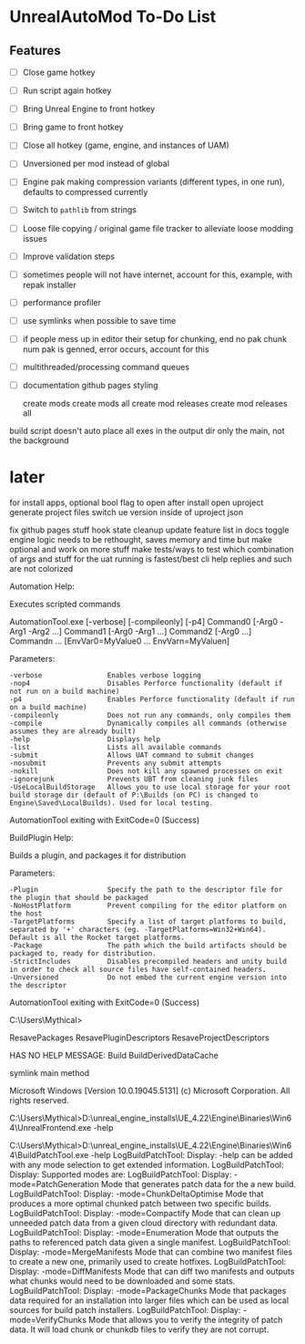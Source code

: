 # UnrealAutoMod To-Do List

## Features

- [ ] Close game hotkey
- [ ] Run script again hotkey
- [ ] Bring Unreal Engine to front hotkey
- [ ] Bring game to front hotkey
- [ ] Close all hotkey (game, engine, and instances of UAM)
- [ ] Unversioned per mod instead of global
- [ ] Engine pak making compression variants (different types, in one run), defaults to compressed currently
- [ ] Switch to `pathlib` from strings
- [ ] Loose file copying / original game file tracker to alleviate loose modding issues
- [ ] Improve validation steps
- [ ] sometimes people will not have internet, account for this, example, with repak installer
- [ ] performance profiler
- [ ] use symlinks when possible to save time
- [ ] if people mess up in editor their setup for chunking, end no pak chunk num pak is genned, error occurs, account for this
- [ ] multithreaded/processing command queues
- [ ] documentation github pages styling


  create mods
  create mods all
  create mod releases
  create mod releases all

build script doesn't auto place all exes in the output dir only the main, not the background

# later
for install apps, optional bool flag to open after install
open uproject
generate project files
switch ue version inside of uproject json

fix github pages stuff
hook state cleanup
update feature list in docs
toggle engine logic needs to be rethought, saves memory and time but make optional and work on more stuff
make tests/ways to test which combination of args and stuff for the uat running is fastest/best
cli help replies and such are not colorized




Automation Help:

Executes scripted commands

AutomationTool.exe [-verbose] [-compileonly] [-p4] Command0 [-Arg0 -Arg1 -Arg2 ...] Command1 [-Arg0 -Arg1 ...] Command2 [-Arg0 ...] Commandn ... [EnvVar0=MyValue0 ... EnvVarn=MyValuen]

Parameters:

    -verbose                Enables verbose logging
    -nop4                   Disables Perforce functionality (default if not run on a build machine)
    -p4                     Enables Perforce functionality (default if run on a build machine)
    -compileonly            Does not run any commands, only compiles them
    -compile                Dynamically compiles all commands (otherwise assumes they are already built)
    -help                   Displays help
    -list                   Lists all available commands
    -submit                 Allows UAT command to submit changes
    -nosubmit               Prevents any submit attempts
    -nokill                 Does not kill any spawned processes on exit
    -ignorejunk             Prevents UBT from cleaning junk files
    -UseLocalBuildStorage   Allows you to use local storage for your root build storage dir (default of P:\Builds (on PC) is changed to Engine\Saved\LocalBuilds). Used for local testing.
AutomationTool exiting with ExitCode=0 (Success)


BuildPlugin Help:

Builds a plugin, and packages it for distribution

Parameters:

    -Plugin                 Specify the path to the descriptor file for the plugin that should be packaged
    -NoHostPlatform         Prevent compiling for the editor platform on the host
    -TargetPlatforms        Specify a list of target platforms to build, separated by '+' characters (eg. -TargetPlatforms=Win32+Win64). Default is all the Rocket target platforms.
    -Package                The path which the build artifacts should be packaged to, ready for distribution.
    -StrictIncludes         Disables precompiled headers and unity build in order to check all source files have self-contained headers.
    -Unversioned            Do not embed the current engine version into the descriptor
AutomationTool exiting with ExitCode=0 (Success)

C:\Users\Mythical>


ResavePackages
ResavePluginDescriptors
ResaveProjectDescriptors


HAS NO HELP MESSAGE:
Build
BuildDerivedDataCache



symlink main method


Microsoft Windows [Version 10.0.19045.5131]
(c) Microsoft Corporation. All rights reserved.

C:\Users\Mythical>D:\unreal_engine_installs\UE_4.22\Engine\Binaries\Win64\UnrealFrontend.exe -help

C:\Users\Mythical>D:\unreal_engine_installs\UE_4.22\Engine\Binaries\Win64\BuildPatchTool.exe -help
LogBuildPatchTool: Display: -help can be added with any mode selection to get extended information.
LogBuildPatchTool: Display: Supported modes are:
LogBuildPatchTool: Display:   -mode=PatchGeneration      Mode that generates patch data for the a new build.
LogBuildPatchTool: Display:   -mode=ChunkDeltaOptimise   Mode that produces a more optimal chunked patch between two specific builds.
LogBuildPatchTool: Display:   -mode=Compactify           Mode that can clean up unneeded patch data from a given cloud directory with redundant data.
LogBuildPatchTool: Display:   -mode=Enumeration          Mode that outputs the paths to referenced patch data given a single manifest.
LogBuildPatchTool: Display:   -mode=MergeManifests       Mode that can combine two manifest files to create a new one, primarily used to create hotfixes.
LogBuildPatchTool: Display:   -mode=DiffManifests        Mode that can diff two manifests and outputs what chunks would need to be downloaded and some stats.
LogBuildPatchTool: Display:   -mode=PackageChunks        Mode that packages data required for an installation into larger files which can be used as local sources for build patch installers.
LogBuildPatchTool: Display:   -mode=VerifyChunks         Mode that allows you to verify the integrity of patch data. It will load chunk or chunkdb files to verify they are not corrupt.

